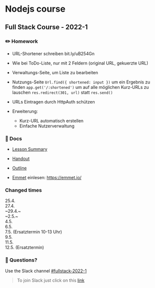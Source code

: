 # Nodejs course
## Full Stack Course - 2022-1

### ✏️ Homework

- URL-Shortener schreiben
  bit.ly/uB254Gn
- Wie bei ToDo-Liste, nur mit 2 Feldern (original URL, gekuerzte URL)
- Verwaltungs-Seite, um Liste zu bearbeiten
- Nutzungs-Seite
  `Url.find({ shortened: input })` um ein Ergebnis zu finden 
  `app.get('/:shortened')` um auf alle möglichen Kurz-URLs zu lauschen
  `res.redirect(301, url)` statt `res.send()`

- URLs Eintragen durch HttpAuth schützen

- Erweiterung: 
  - Kurz-URL automatisch erstellen
  - Einfache Nutzerverwaltung
  
### 📄 Docs

- [Lesson Summary](docs/summary.md)

- [Handout](<docs/Handout - Node.js.pdf>)

- [Outline](<docs/Outline - Node.js.pdf>)

- [Emmet](https://emmet.io/) einlesen: https://emmet.io/


### Changed times

25.4.<br/>
27.4.<br/>
~29.4.~<br/>
~2.5.~<br/>
4.5.<br/>
6.5.<br/>
7.5. (Ersatztermin 10-13 Uhr)<br/>
9.5. <br/>
11.5.<br/>
12.5. (Ersatztermin)


### 🤔 Questions?

Use the Slack channel [#fullstack-2022-1](https://hamburgcodingschool.slack.com/archives/C02TX7C3SQH)

> To join Slack just click on this [link](https://hamburgcodingschool.slack.com/join/shared_invite/enQtMjczNDI3OTE4NzIwLTE2ZmNkNDk5YTg3MDFlOTY2ZmU2YzU5YTU4MTNhNDg4MTRhNTMwYzFiNTdlOTdhYzllYzg5YmVkYzljNWExY2U#/)
